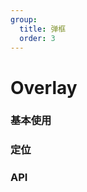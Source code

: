 ```yaml
---
group:
  title: 弹框
  order: 3
---
```


# Overlay

### 基本使用

<code src='./demo.tsx'></code>

### 定位

<code src='./demo02.tsx'></code>

### API

<API hideTitle src='./Overlay.tsx'></API>
